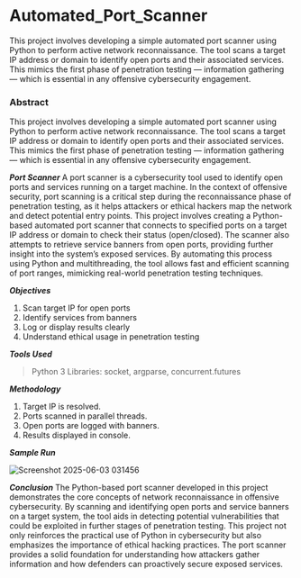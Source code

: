 # Automated_Port_Scanner
This project involves developing a simple automated port scanner using Python to perform active network reconnaissance. The tool scans a target IP address or domain to identify open ports and their associated services. This mimics the first phase of penetration testing — information gathering — which is essential in any offensive cybersecurity engagement.

### Abstract
This project involves developing a simple automated port scanner using Python 
to perform active network reconnaissance. The tool scans a target IP address or 
domain to identify open ports and their associated services. This mimics the first 
phase of penetration testing — information gathering — which is essential in any 
offensive cybersecurity engagement. 

***Port Scanner***
A port scanner is a cybersecurity tool used to identify open ports and services 
running on a target machine. In the context of offensive security, port scanning 
is a critical step during the reconnaissance phase of penetration testing, as it 
helps attackers or ethical hackers map the network and detect potential entry 
points. 
This project involves creating a Python-based automated port scanner that 
connects to specified ports on a target IP address or domain to check their status 
(open/closed). The scanner also attempts to retrieve service banners from open 
ports, providing further insight into the system’s exposed services. 
By automating this process using Python and multithreading, the tool allows fast 
and efficient scanning of port ranges, mimicking real-world penetration testing 
techniques. 

***Objectives*** 
1. Scan target IP for open ports 
2. Identify services from banners 
3. Log or display results clearly 
4. Understand ethical usage in penetration testing

***Tools Used*** 
> Python 3 
> Libraries: socket, argparse, concurrent.futures 

***Methodology***
1. Target IP is resolved. 
2. Ports scanned in parallel threads. 
3. Open ports are logged with banners. 
4. Results displayed in console.

***Sample Run***

![Screenshot 2025-06-03 031456](https://github.com/user-attachments/assets/04fb4d31-982a-46cc-abb8-1017f02ca49d)

***Conclusion*** 
The Python-based port scanner developed in this project demonstrates the core 
concepts of network reconnaissance in offensive cybersecurity. By scanning and 
identifying open ports and service banners on a target system, the tool aids in 
detecting potential vulnerabilities that could be exploited in further stages of 
penetration testing. 
This project not only reinforces the practical use of Python in cybersecurity but 
also emphasizes the importance of ethical hacking practices. The port scanner 
provides a solid foundation for understanding how attackers gather information 
and how defenders can proactively secure exposed services. 

